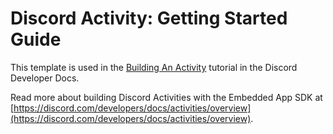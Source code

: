 # Discord Activity: Getting Started Guide

This template is used in the [Building An Activity](https://discord.com/developers/docs/activities/overview) tutorial in the Discord Developer Docs.

Read more about building Discord Activities with the Embedded App SDK at [https://discord.com/developers/docs/activities/overview](https://discord.com/developers/docs/activities/overview).

